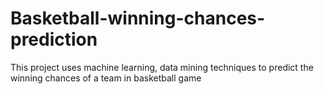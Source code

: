 # Basketball-winning-chances-prediction
This project uses machine learning, data mining techniques to predict the winning chances of a team in basketball game
